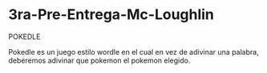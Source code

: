 # 3ra-Pre-Entrega-Mc-Loughlin

POKEDLE

Pokedle es un juego estilo wordle en el cual en vez de adivinar una palabra, deberemos adivinar que pokemon el pokemon elegido.
